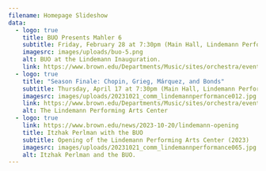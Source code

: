 ```yaml
---
filename: Homepage Slideshow
data:
  - logo: true
    title: BUO Presents Mahler 6
    subtitle: Friday, February 28 at 7:30pm (Main Hall, Lindemann Performing Arts Center)
    imagesrc: images/uploads/buo-5.png
    alt: BUO at the Lindemann Inauguration.
    link: https://www.brown.edu/Departments/Music/sites/orchestra/events
  - logo: true
    title: "Season Finale: Chopin, Grieg, Márquez, and Bonds"
    subtitle: Thursday, April 17 at 7:30pm (Main Hall, Lindemann Performing Arts Center)
    imagesrc: images/uploads/20231021_comm_lindemannperformance012.jpg
    link: https://www.brown.edu/Departments/Music/sites/orchestra/events
    alt: The Lindemann Performing Arts Center
  - logo: true
    link: https://www.brown.edu/news/2023-10-20/lindemann-opening
    title: Itzhak Perlman with the BUO
    subtitle: Opening of the Lindemann Performing Arts Center (2023)
    imagesrc: images/uploads/20231021_comm_lindemannperformance065.jpg
    alt: Itzhak Perlman and the BUO.
---
```

